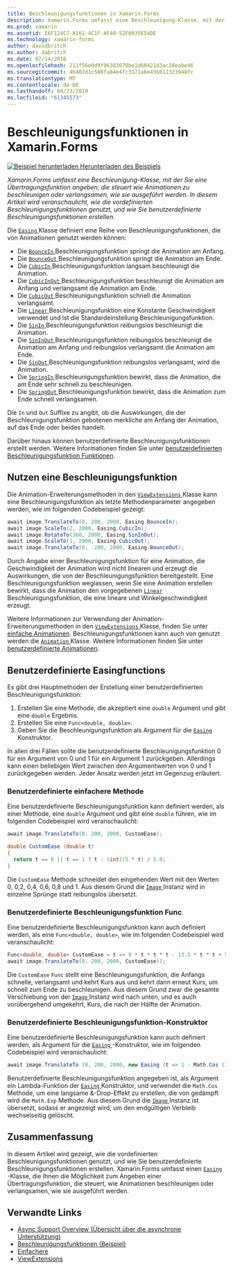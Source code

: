 ```yaml
---
title: Beschleunigungsfunktionen in Xamarin.Forms
description: Xamarin.Forms umfasst eine Beschleunigung-Klasse, mit der Sie eine Übertragungsfunktion angeben, die steuert wie Animationen zu beschleunigen oder verlangsamen, wie sie ausgeführt werden. In diesem Artikel wird veranschaulicht, wie die vordefinierten Beschleunigungsfunktionen genutzt, und wie Sie benutzerdefinierte Beschleunigungsfunktionen erstellen.
ms.prod: xamarin
ms.assetid: E6F124C7-A161-4C1F-AF40-52F0935E54DE
ms.technology: xamarin-forms
author: davidbritch
ms.author: dabritch
ms.date: 07/14/2016
ms.openlocfilehash: 211f56e0d9f96383670be1d60421d3ac28eabe46
ms.sourcegitcommit: 4b402d1c508fa84e4fc3171a6e43b811323948fc
ms.translationtype: MT
ms.contentlocale: de-DE
ms.lasthandoff: 04/23/2019
ms.locfileid: "61345573"
---
```

# <a name="easing-functions-in-xamarinforms"></a>Beschleunigungsfunktionen in Xamarin.Forms

[![Beispiel herunterladen](~/media/shared/download.png) Herunterladen des Beispiels](https://developer.xamarin.com/samples/xamarin-forms/userinterface/animation/easing/)

_Xamarin.Forms umfasst eine Beschleunigung-Klasse, mit der Sie eine Übertragungsfunktion angeben, die steuert wie Animationen zu beschleunigen oder verlangsamen, wie sie ausgeführt werden. In diesem Artikel wird veranschaulicht, wie die vordefinierten Beschleunigungsfunktionen genutzt, und wie Sie benutzerdefinierte Beschleunigungsfunktionen erstellen._


Die [ `Easing` ](xref:Xamarin.Forms.Easing) Klasse definiert eine Reihe von Beschleunigungsfunktionen, die von Animationen genutzt werden können:

- Die [ `BounceIn` ](xref:Xamarin.Forms.Easing.BounceIn) Beschleunigungsfunktion springt die Animation am Anfang.
- Die [ `BounceOut` ](xref:Xamarin.Forms.Easing.BounceOut) Beschleunigungsfunktion springt die Animation am Ende.
- Die [ `CubicIn` ](xref:Xamarin.Forms.Easing.CubicIn) Beschleunigungsfunktion langsam beschleunigt die Animation.
- Die [ `CubicInOut` ](xref:Xamarin.Forms.Easing.CubicInOut) Beschleunigungsfunktion beschleunigt die Animation am Anfang und verlangsamt die Animation am Ende.
- Die [ `CubicOut` ](xref:Xamarin.Forms.Easing.CubicOut) Beschleunigungsfunktion schnell die Animation verlangsamt.
- Die [ `Linear` ](xref:Xamarin.Forms.Easing.Linear) Beschleunigungsfunktion eine Konstante Geschwindigkeit verwendet und ist die Standardeinstellung Beschleunigungsfunktion.
- Die [ `SinIn` ](xref:Xamarin.Forms.Easing.SinIn) Beschleunigungsfunktion reibungslos beschleunigt die Animation.
- Die [ `SinInOut` ](xref:Xamarin.Forms.Easing.SinInOut) Beschleunigungsfunktion reibungslos beschleunigt die Animation am Anfang und reibungslos verlangsamt die Animation am Ende.
- Die [ `SinOut` ](xref:Xamarin.Forms.Easing.SinOut) Beschleunigungsfunktion reibungslos verlangsamt, wird die Animation.
- Die [ `SpringIn` ](xref:Xamarin.Forms.Easing.SpringIn) Beschleunigungsfunktion bewirkt, dass die Animation, die am Ende sehr schnell zu beschleunigen.
- Die [ `SpringOut` ](xref:Xamarin.Forms.Easing.SpringOut) Beschleunigungsfunktion bewirkt, dass die Animation zum Ende schnell verlangsamen.

Die `In` und `Out` Suffixe zu angibt, ob die Auswirkungen, die der Beschleunigungsfunktion gebotenen merkliche am Anfang der Animation, auf das Ende oder beides handelt.

Darüber hinaus können benutzerdefinierte Beschleunigungsfunktionen erstellt werden. Weitere Informationen finden Sie unter [benutzerdefinierten Beschleunigungsfunktion Funktionen](#customeasing).

## <a name="consuming-an-easing-function"></a>Nutzen eine Beschleunigungsfunktion

Die Animation-Erweiterungsmethoden in den [ `ViewExtensions` ](xref:Xamarin.Forms.ViewExtensions) Klasse kann eine Beschleunigungsfunktion als letzte Methodenparameter angegeben werden, wie im folgenden Codebeispiel gezeigt:

```csharp
await image.TranslateTo(0, 200, 2000, Easing.BounceIn);
await image.ScaleTo(2, 2000, Easing.CubicIn);
await image.RotateTo(360, 2000, Easing.SinInOut);
await image.ScaleTo(1, 2000, Easing.CubicOut);
await image.TranslateTo(0, -200, 2000, Easing.BounceOut);
```

Durch Angabe einer Beschleunigungsfunktion für eine Animation, die Geschwindigkeit der Animation wird nicht linearen und erzeugt die Auswirkungen, die von der Beschleunigungsfunktion bereitgestellt. Eine Beschleunigungsfunktion weglassen, wenn Sie eine Animation erstellen bewirkt, dass die Animation den vorgegebenen [ `Linear` ](xref:Xamarin.Forms.Easing.Linear) Beschleunigungsfunktion, die eine lineare und Winkelgeschwindigkeit erzeugt.

Weitere Informationen zur Verwendung der Animation-Erweiterungsmethoden in den [ `ViewExtensions` ](xref:Xamarin.Forms.ViewExtensions) Klasse, finden Sie unter [einfache Animationen](~/xamarin-forms/user-interface/animation/simple.md). Beschleunigungsfunktionen kann auch von genutzt werden die [ `Animation` ](xref:Xamarin.Forms.Animation) Klasse. Weitere Informationen finden Sie unter [benutzerdefinierte Animationen](~/xamarin-forms/user-interface/animation/custom.md).

<a name="customeasing" />

## <a name="custom-easing-functions"></a>Benutzerdefinierte Easingfunctions

Es gibt drei Hauptmethoden der Erstellung einer benutzerdefinierten Beschleunigungsfunktion:

1. Erstellen Sie eine Methode, die akzeptiert eine `double` Argument und gibt eine `double` Ergebnis.
1. Erstellen Sie eine `Func<double, double>`.
1. Geben Sie die Beschleunigungsfunktion als Argument für die [ `Easing` ](xref:Xamarin.Forms.Easing) Konstruktor.

In allen drei Fällen sollte die benutzerdefinierte Beschleunigungsfunktion 0 für ein Argument von 0 und 1 für ein Argument 1 zurückgeben. Allerdings kann einen beliebigen Wert zwischen den Argumentwerten von 0 und 1 zurückgegeben werden. Jeder Ansatz werden jetzt im Gegenzug erläutert.

### <a name="custom-easing-method"></a>Benutzerdefinierte einfachere Methode

Eine benutzerdefinierte Beschleunigungsfunktion kann definiert werden, als einer Methode, eine `double` Argument und gibt eine `double` führen, wie im folgenden Codebeispiel wird veranschaulicht:

```csharp
await image.TranslateTo(0, 200, 2000, CustomEase);

double CustomEase (double t)
{
  return t == 0 || t == 1 ? t : (int)(5 * t) / 5.0;
}
```

Die `CustomEase` Methode schneidet den eingehenden Wert mit den Werten 0, 0,2, 0,4, 0,6, 0,8 und 1. Aus diesem Grund die [ `Image` ](xref:Xamarin.Forms.Image) Instanz wird in einzelne Sprünge statt reibungslos übersetzt.

### <a name="custom-easing-func"></a>Benutzerdefinierte Beschleunigungsfunktion Func

Eine benutzerdefinierte Beschleunigungsfunktion kann auch definiert werden, als eine `Func<double, double>`, wie im folgenden Codebeispiel wird veranschaulicht:

```csharp
Func<double, double> CustomEase = t => 9 * t * t * t - 13.5 * t * t + 5.5 * t;
await image.TranslateTo(0, 200, 2000, CustomEase));
```

Die `CustomEase` `Func` stellt eine Beschleunigungsfunktion, die Anfangs schnelle, verlangsamt und kehrt Kurs aus und kehrt dann erneut Kurs, um schnell zum Ende zu beschleunigen. Aus diesem Grund zwar die gesamte Verschiebung von der [ `Image` ](xref:Xamarin.Forms.Image) Instanz wird nach unten, und es auch vorübergehend umgekehrt, Kurs, die nach der Hälfte der Animation.

### <a name="custom-easing-constructor"></a>Benutzerdefinierte Beschleunigungsfunktion-Konstruktor

Eine benutzerdefinierte Beschleunigungsfunktion kann auch definiert werden, als Argument für die [ `Easing` ](xref:Xamarin.Forms.Easing) -Konstruktor, wie im folgenden Codebeispiel wird veranschaulicht:

```csharp
await image.TranslateTo (0, 200, 2000, new Easing (t => 1 - Math.Cos (10 * Math.PI * t) * Math.Exp (-5 * t)));
```

Benutzerdefinierte Beschleunigungsfunktion angegeben ist, als Argument ein Lambda-Funktion der [ `Easing` ](xref:Xamarin.Forms.Easing) Konstruktor, und verwendet die `Math.Cos` Methode, um eine langsame &-Drop-Effekt zu erstellen, die von gedämpft wird die `Math.Exp` Methode. Aus diesem Grund die [ `Image` ](xref:Xamarin.Forms.Image) Instanz ist übersetzt, sodass er angezeigt wird, um den endgültigen Verbleib wechselseitig gelöscht.

## <a name="summary"></a>Zusammenfassung

In diesem Artikel wird gezeigt, wie die vordefinierten Beschleunigungsfunktionen genutzt, und wie Sie benutzerdefinierte Beschleunigungsfunktionen erstellen. Xamarin.Forms umfasst einen [ `Easing` ](xref:Xamarin.Forms.Easing) -Klasse, die Ihnen die Möglichkeit zum Angeben einer Übertragungsfunktion, die steuert, wie Animationen beschleunigen oder verlangsamen, wie sie ausgeführt werden.



## <a name="related-links"></a>Verwandte Links

- [Async Support Overview (Übersicht über die asynchrone Unterstützung)](~/cross-platform/platform/async.md)
- [Beschleunigungsfunktionen (Beispiel)](https://developer.xamarin.com/samples/xamarin-forms/userinterface/animation/easing/)
- [Einfachere](xref:Xamarin.Forms.Easing)
- [ViewExtensions](xref:Xamarin.Forms.ViewExtensions)
